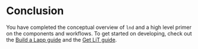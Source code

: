 # Conclusion

You have completed the conceptual overview of `lnd` and a high level primer on the components and workflows. To get started on developing, check out the [Build a Lapp guide](../build-a-lapp/overview.md) and the [Get LiT guide](../intermediate-get-lit/untitled.md).

